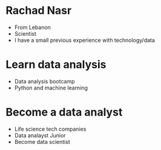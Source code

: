 # Rachad Nasr

* From Lebanon
* Scientist
* I have a small previous experience with technology/data

# Learn data analysis

* Data analysis bootcamp
* Python and machine learning

# Become a data analyst

* Life science tech companies
* Data analayst Junior
* Become data scientist
